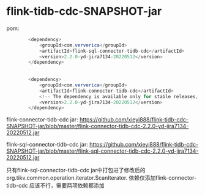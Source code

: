 # flink-tidb-cdc-SNAPSHOT-jar

pom:
```java
        <dependency>
            <groupId>com.ververica</groupId>
            <artifactId>flink-sql-connector-tidb-cdc</artifactId>
            <version>2.2.0-yd-jira7134-20220512</version>
        </dependency>
        
        
        <dependency>
            <groupId>com.ververica</groupId>
            <artifactId>flink-connector-tidb-cdc</artifactId>
            <!-- The dependency is available only for stable releases, SNAPSHOT dependency need build by yourself. -->
            <version>2.2.0-yd-jira7134-20220512</version>
        </dependency>
```

flink-connector-tidb-cdc jar: https://github.com/xieyi888/flink-tidb-cdc-SNAPSHOT-jar/blob/master/flink-connector-tidb-cdc-2.2.0-yd-jira7134-20220512.jar

flink-sql-connector-tidb-cdc jar: https://github.com/xieyi888/flink-tidb-cdc-SNAPSHOT-jar/blob/master/flink-sql-connector-tidb-cdc-2.2.0-yd-jira7134-20220512.jar

只有flink-sql-connector-tidb-cdc jar中打包进了修改后的org.tikv.common.operation.iterator.ScanIterator. 依赖仅添加flink-connector-tidb-cdc 应该不行，需要两项依赖都添加
